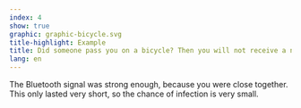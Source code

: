 ```yaml
---
index: 4
show: true
graphic: graphic-bicycle.svg
title-highlight: Example
title: Did someone pass you on a bicycle? Then you will not receive a notification later on.
lang: en
---
```

The Bluetooth signal was strong enough, because you were close together. This only lasted very short, so the chance of infection is very small.
